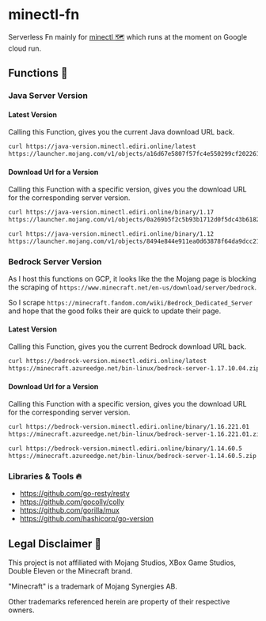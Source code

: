 # minectl-fn

Serverless Fn mainly for [minectl 🗺](https://github.com/dirien/minectl) which runs at the moment on Google cloud run.

## Functions 📒

### Java Server Version

#### Latest Version

Calling this Function, gives you the current Java download URL back.

```bash
curl https://java-version.minectl.ediri.online/latest
https://launcher.mojang.com/v1/objects/a16d67e5807f57fc4e550299cf20226194497dc2/server.jar
```

#### Download Url for a Version

Calling this Function with a specific version, gives you the download URL for the corresponding server version.

```bash
curl https://java-version.minectl.ediri.online/binary/1.17
https://launcher.mojang.com/v1/objects/0a269b5f2c5b93b1712d0f5dc43b6182b9ab254e/server.jar

curl https://java-version.minectl.ediri.online/binary/1.12
https://launcher.mojang.com/v1/objects/8494e844e911ea0d63878f64da9dcc21f53a3463/server.jar
```

### Bedrock Server Version

As I host this functions on GCP, it looks like the the Mojang page is blocking the scraping
of `https://www.minecraft.net/en-us/download/server/bedrock`.

So I scrape `https://minecraft.fandom.com/wiki/Bedrock_Dedicated_Server` and hope that the good folks their are quick to
update their page.

#### Latest Version

Calling this Function, gives you the current Bedrock download URL back.

```bash
curl https://bedrock-version.minectl.ediri.online/latest
https://minecraft.azureedge.net/bin-linux/bedrock-server-1.17.10.04.zip
```

#### Download Url for a Version

Calling this Function with a specific version, gives you the download URL for the corresponding server version.

```bash
curl https://bedrock-version.minectl.ediri.online/binary/1.16.221.01
https://minecraft.azureedge.net/bin-linux/bedrock-server-1.16.221.01.zip

curl https://bedrock-version.minectl.ediri.online/binary/1.14.60.5
https://minecraft.azureedge.net/bin-linux/bedrock-server-1.14.60.5.zip
```

### Libraries & Tools 🔥

- https://github.com/go-resty/resty
- https://github.com/gocolly/colly
- https://github.com/gorilla/mux
- https://github.com/hashicorp/go-version

## Legal Disclaimer 👮

This project is not affiliated with Mojang Studios, XBox Game Studios, Double Eleven or the Minecraft brand.

"Minecraft" is a trademark of Mojang Synergies AB.

Other trademarks referenced herein are property of their respective owners.